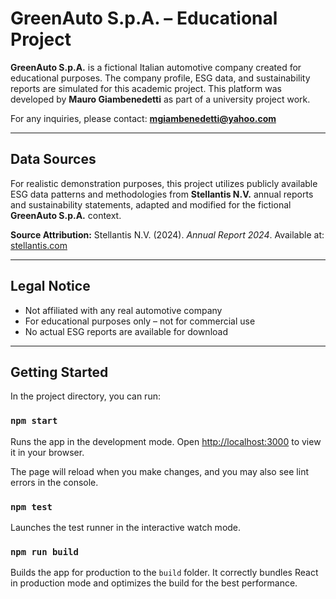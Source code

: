 # GreenAuto S.p.A. – Educational Project

**GreenAuto S.p.A.** is a fictional Italian automotive company created for educational purposes. The company profile, ESG data, and sustainability reports are simulated for this academic project. This platform was developed by **Mauro Giambenedetti** as part of a university project work.

For any inquiries, please contact: **[mgiambenedetti@yahoo.com](mailto:mgiambenedetti@yahoo.com)**

---

## Data Sources

For realistic demonstration purposes, this project utilizes publicly available ESG data patterns and methodologies from **Stellantis N.V.** annual reports and sustainability statements, adapted and modified for the fictional **GreenAuto S.p.A.** context.

**Source Attribution:** Stellantis N.V. (2024). *Annual Report 2024*. Available at: [stellantis.com](https://www.stellantis.com)

---

## Legal Notice

* Not affiliated with any real automotive company
* For educational purposes only – not for commercial use
* No actual ESG reports are available for download

---

## Getting Started

In the project directory, you can run:

### `npm start`

Runs the app in the development mode.
Open [http://localhost:3000](http://localhost:3000) to view it in your browser.

The page will reload when you make changes, and you may also see lint errors in the console.

### `npm test`

Launches the test runner in the interactive watch mode.

### `npm run build`

Builds the app for production to the `build` folder.
It correctly bundles React in production mode and optimizes the build for the best performance.
